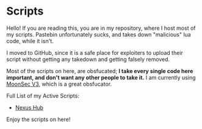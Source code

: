 # Scripts
Hello! If you are reading this, you are in my repository, where I host most of my scripts. Pastebin unfortunately sucks, and takes down "malicious" lua code, while it isn't. 

I moved to GitHub, since it is a safe place for exploiters to upload their script without getting any takedown and getting falsely removed.

Most of the scripts on here, are obsfucated; **I take every single code here important, and don't want any other people to take it.** I am currently using [MoonSec V3](https://discord.gg/kXqaQ2QzWz), which is a great obsfucator.

Full List of my Active Scripts:
- [Nexus Hub](https://github.com/jacklebeignet/scripts/blob/main/descriptions/nexushub.md)

Enjoy the scripts on here!
